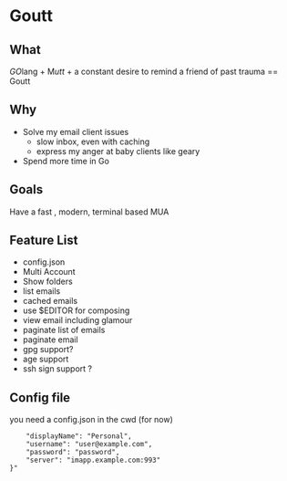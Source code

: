 # Goutt

## What
*GO*lang + M*utt* + a constant desire to remind a friend of past trauma == Goutt 

## Why 
* Solve my email client issues
  * slow inbox, even with caching 
  * express my anger at baby clients like geary 
* Spend more time in Go 

## Goals 
Have a fast , modern, terminal based MUA 

## Feature List 
* config.json 
* Multi Account 
* Show folders 
* list emails 
* cached emails 
* use $EDITOR for composing 
* view email including glamour 
* paginate list of emails 
* paginate email 
* gpg support?
* age support 
* ssh sign support ?

## Config file 
you need a config.json in the cwd (for now)
```
    "displayName": "Personal",
    "username": "user@example.com",
    "password": "password",
    "server": "imapp.example.com:993"
}"
